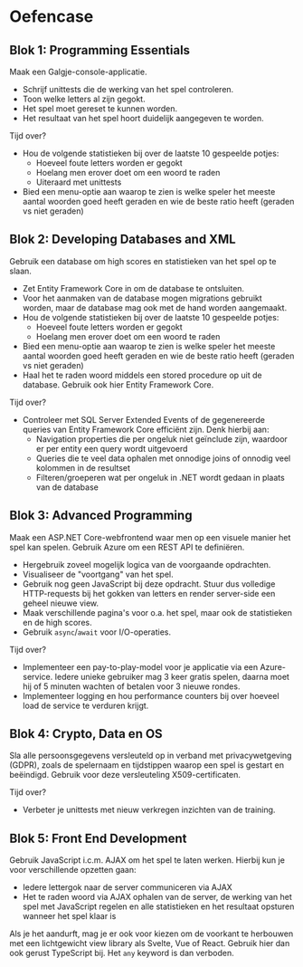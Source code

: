 # Oefencase

## Blok 1: Programming Essentials

Maak een Galgje-console-applicatie.

* Schrijf unittests die de werking van het spel controleren.
* Toon welke letters al zijn gegokt.
* Het spel moet gereset te kunnen worden.
* Het resultaat van het spel hoort duidelijk aangegeven te worden.

Tijd over?

* Hou de volgende statistieken bij over de laatste 10 gespeelde potjes:
  * Hoeveel foute letters worden er gegokt
  * Hoelang men erover doet om een woord te raden
  * Uiteraard met unittests
* Bied een menu-optie aan waarop te zien is welke speler het meeste aantal woorden goed heeft geraden en wie de beste ratio heeft (geraden vs niet geraden)

## Blok 2: Developing Databases and XML

Gebruik een database om high scores en statistieken van het spel op te slaan.

* Zet Entity Framework Core in om de database te ontsluiten.
* Voor het aanmaken van de database mogen migrations gebruikt worden, maar de database mag ook met de hand worden aangemaakt.
* Hou de volgende statistieken bij over de laatste 10 gespeelde potjes:
  * Hoeveel foute letters worden er gegokt
  * Hoelang men erover doet om een woord te raden
* Bied een menu-optie aan waarop te zien is welke speler het meeste aantal woorden goed heeft geraden en wie de beste ratio heeft (geraden vs niet geraden)
* Haal het te raden woord middels een stored procedure op uit de database. Gebruik ook hier Entity Framework Core.

Tijd over?

* Controleer met SQL Server Extended Events of de gegenereerde queries van Entity Framework Core efficiënt zijn. Denk hierbij aan:
  * Navigation properties die per ongeluk niet geïnclude zijn, waardoor er per entity een query wordt uitgevoerd
  * Queries die te veel data ophalen met onnodige joins of onnodig veel kolommen in de resultset
  * Filteren/groeperen wat per ongeluk in .NET wordt gedaan in plaats van de database

## Blok 3: Advanced Programming

Maak een ASP.NET Core-webfrontend waar men op een visuele manier het spel kan spelen. Gebruik Azure om een REST API te definiëren.

* Hergebruik zoveel mogelijk logica van de voorgaande opdrachten.
* Visualiseer de "voortgang" van het spel.
* Gebruik nog geen JavaScript bij deze opdracht. Stuur dus volledige HTTP-requests bij het gokken van letters en render server-side een geheel nieuwe view.
* Maak verschillende pagina's voor o.a. het spel, maar ook de statistieken en de high scores.
* Gebruik `async`/`await` voor I/O-operaties.

Tijd over?

* Implementeer een pay-to-play-model voor je applicatie via een Azure-service. Iedere unieke gebruiker mag 3 keer gratis spelen, daarna moet hij of 5 minuten wachten of betalen voor 3 nieuwe rondes.
* Implementeer logging en hou performance counters bij over hoeveel load de service te verduren krijgt.

## Blok 4: Crypto, Data en OS

Sla alle persoonsgegevens versleuteld op in verband met privacywetgeving (GDPR), zoals de spelernaam en tijdstippen waarop een spel is gestart en beëindigd. Gebruik voor deze versleuteling X509-certificaten.

Tijd over?

* Verbeter je unittests met nieuw verkregen inzichten van de training.

## Blok 5: Front End Development

Gebruik JavaScript i.c.m. AJAX om het spel te laten werken. Hierbij kun je voor verschillende opzetten gaan:

* Iedere lettergok naar de server communiceren via AJAX
* Het te raden woord via AJAX ophalen van de server, de werking van het spel met JavaScript regelen en alle statistieken en het resultaat opsturen wanneer het spel klaar is

Als je het aandurft, mag je er ook voor kiezen om de voorkant te herbouwen met een lichtgewicht view library als Svelte, Vue of React. Gebruik hier dan ook gerust TypeScript bij. Het `any` keyword is dan verboden.

